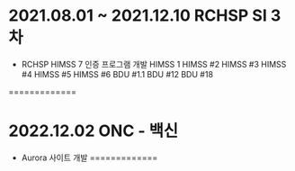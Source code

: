 # 2021.08.01 ~ 2021.12.10 RCHSP SI 3차
- RCHSP HIMSS 7 인증 프로그램 개발 
HIMSS 1
HIMSS #2
HIMSS #3
HIMSS #4
HIMSS #5
HIMSS #6
BDU #1.1
BDU #12
BDU #18

=============

# 2022.12.02 ONC - 백신
- Aurora 사이트 개발
=============



